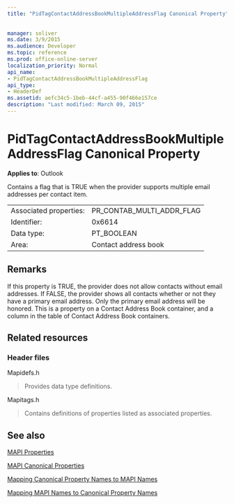 ```yaml
---
title: "PidTagContactAddressBookMultipleAddressFlag Canonical Property"
 
 
manager: soliver
ms.date: 3/9/2015
ms.audience: Developer
ms.topic: reference
ms.prod: office-online-server
localization_priority: Normal
api_name:
- PidTagContactAddressBookMultipleAddressFlag
api_type:
- HeaderDef
ms.assetid: aefc34c5-1beb-44cf-a455-90f466e157ce
description: "Last modified: March 09, 2015"
---
```


# PidTagContactAddressBookMultipleAddressFlag Canonical Property

  
  
**Applies to**: Outlook 
  
Contains a flag that is TRUE when the provider supports multiple email addresses per contact item.
  
|||
|:-----|:-----|
|Associated properties:  <br/> |PR_CONTAB_MULTI_ADDR_FLAG  <br/> |
|Identifier:  <br/> |0x6614  <br/> |
|Data type:  <br/> |PT_BOOLEAN  <br/> |
|Area:  <br/> |Contact address book  <br/> |
   
## Remarks

If this property is TRUE, the provider does not allow contacts without email addresses. If FALSE, the provider shows all contacts whether or not they have a primary email address. Only the primary email address will be honored. This is a property on a Contact Address Book container, and a column in the table of Contact Address Book containers.
  
## Related resources

### Header files

Mapidefs.h
  
> Provides data type definitions.
    
Mapitags.h
  
> Contains definitions of properties listed as associated properties.
    
## See also



[MAPI Properties](mapi-properties.md)
  
[MAPI Canonical Properties](mapi-canonical-properties.md)
  
[Mapping Canonical Property Names to MAPI Names](mapping-canonical-property-names-to-mapi-names.md)
  
[Mapping MAPI Names to Canonical Property Names](mapping-mapi-names-to-canonical-property-names.md)

